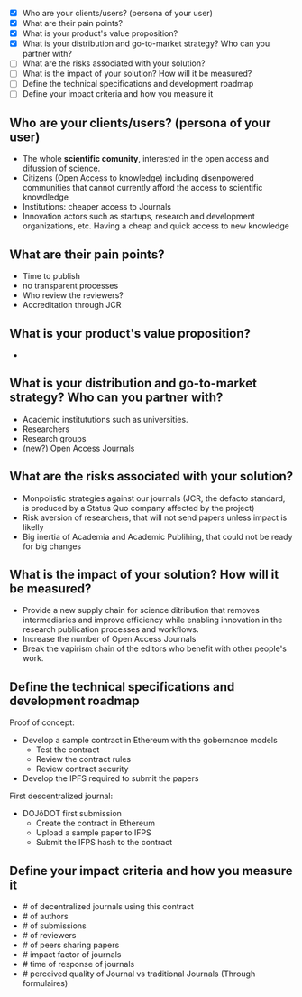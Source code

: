 
- [x] Who are your clients/users? (persona of your user)
- [x] What are their pain points?
- [x] What is your product's value proposition?
- [x] What is your distribution and go-to-market strategy? Who can you partner with?
- [ ] What are the risks associated with your solution?
- [ ] What is the impact of your solution? How will it be measured?
- [ ] Define the technical specifications and development roadmap
- [ ] Define your impact criteria and how you measure it

## Who are your clients/users? (persona of your user)

- The whole **scientific comunity**, interested in the open access and difussion of science.
- Citizens (Open Access to knowledge) including disenpowered communities that cannot currently afford the access to scientific knowdledge
- Institutions: cheaper access to Journals
- Innovation actors such as startups, research and development organizations, etc. Having a cheap and quick access to new knowledge


## What are their pain points?
- Time to publish
- no transparent processes
- Who review the reviewers?
- Accreditation through JCR

## What is your product's value proposition?
-

## What is your distribution and go-to-market strategy? Who can you partner with?
- Academic institututions such as universities.
- Researchers
- Research groups
- (new?) Open Access Journals

## What are the risks associated with your solution?
- Monpolistic strategies against our journals (JCR, the defacto standard, is produced by a Status Quo company affected by the project)
- Risk aversion of researchers, that will not send papers unless impact is likelly
- Big inertia of Academia and Academic Publihing, that could not be ready for big changes

## What is the impact of your solution? How will it be measured?
- Provide a new supply chain for science ditribution that removes intermediaries and improve efficiency while enabling innovation in the research publication processes and workflows.
- Increase the number of Open Access Journals
- Break the vapirism chain of the editors who benefit with other people's work.

## Define the technical specifications and development roadmap
Proof of concept:
- Develop a sample contract in Ethereum with the gobernance models
    - Test the contract
    - Review the contract rules
    - Review contract security
- Develop the IPFS required to submit the papers

First descentralized journal:
- DOJôDOT first submission
    - Create the contract in Ethereum
    - Upload a sample paper to IFPS
    - Submit the IFPS hash to the contract


## Define your impact criteria and how you measure it

- \# of decentralized journals using this contract
- \# of authors
- \# of submissions
- \# of reviewers
- \# of peers sharing papers
- \# impact factor of journals
- \# time of response of journals
- \# perceived quality of Journal vs traditional Journals  (Through formulaires)
